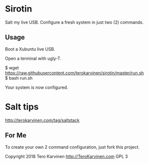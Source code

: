 # Sirotin

Salt my live USB. Configure a fresh system in just two (2) commands. 

## Usage

Boot a Xubuntu live USB. 

Open a terminal with ugly-T. 

$ wget https://raw.githubusercontent.com/terokarvinen/sirotin/master/run.sh
$ bash run.sh

Your system is now configured. 

# Salt tips

http://terokarvinen.com/tag/saltstack

## For Me

To create your own 2 command configuration, just fork this project. 

Copyright 2018 Tero Karvinen http://TeroKarvinen.com
GPL 3

